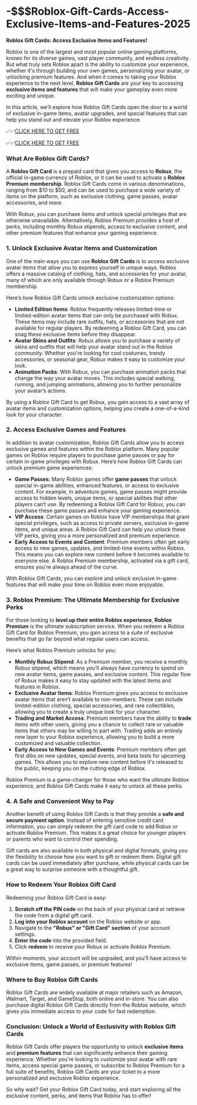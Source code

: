 # -$$$Roblox-Gift-Cards-Access-Exclusive-Items-and-Features-2025

**Roblox Gift Cards: Access Exclusive Items and Features!**

Roblox is one of the largest and most popular online gaming platforms, known for its diverse games, vast player community, and endless creativity. But what truly sets Roblox apart is the ability to customize your experience, whether it's through building your own games, personalizing your avatar, or unlocking premium features. And when it comes to taking your Roblox experience to the next level, **Roblox Gift Cards** are your key to accessing **exclusive items and features** that will make your gameplay even more exciting and unique.

In this article, we’ll explore how Roblox Gift Cards open the door to a world of exclusive in-game items, avatar upgrades, and special features that can help you stand out and elevate your Roblox experience.

✅✅[CLICK HERE TO GET FREE](https://tinyurl.com/ycy7cnvj)

✅✅[CLICK HERE TO GET FREE](https://tinyurl.com/ycy7cnvj)

### **What Are Roblox Gift Cards?**

A **Roblox Gift Card** is a prepaid card that gives you access to **Robux**, the official in-game currency of Roblox, or it can be used to activate a **Roblox Premium membership**. Roblox Gift Cards come in various denominations, ranging from $10 to $50, and can be used to purchase a wide variety of items on the platform, such as exclusive clothing, game passes, avatar accessories, and more.

With Robux, you can purchase items and unlock special privileges that are otherwise unavailable. Alternatively, Roblox Premium provides a host of perks, including monthly Robux stipends, access to exclusive content, and other premium features that enhance your gaming experience.

### **1. Unlock Exclusive Avatar Items and Customization**

One of the main ways you can use **Roblox Gift Cards** is to access exclusive avatar items that allow you to express yourself in unique ways. Roblox offers a massive catalog of clothing, hats, and accessories for your avatar, many of which are only available through Robux or a Roblox Premium membership.

Here’s how Roblox Gift Cards unlock exclusive customization options:

- **Limited Edition Items**: Roblox frequently releases limited-time or limited-edition avatar items that can only be purchased with Robux. These items may include rare outfits, hats, or accessories that are not available for regular players. By redeeming a Roblox Gift Card, you can snag these exclusive items before they disappear.
- **Avatar Skins and Outfits**: Robux allows you to purchase a variety of skins and outfits that will help your avatar stand out in the Roblox community. Whether you're looking for cool costumes, trendy accessories, or seasonal gear, Robux makes it easy to customize your look.
- **Animation Packs**: With Robux, you can purchase animation packs that change the way your avatar moves. This includes special walking, running, and jumping animations, allowing you to further personalize your avatar’s actions.

By using a Roblox Gift Card to get Robux, you gain access to a vast array of avatar items and customization options, helping you create a one-of-a-kind look for your character.

### **2. Access Exclusive Games and Features**

In addition to avatar customization, Roblox Gift Cards allow you to access exclusive games and features within the Roblox platform. Many popular games on Roblox require players to purchase game passes or pay for certain in-game privileges with Robux. Here’s how Roblox Gift Cards can unlock premium game experiences:

- **Game Passes**: Many Roblox games offer **game passes** that unlock special in-game abilities, enhanced features, or access to exclusive content. For example, in adventure games, game passes might provide access to hidden levels, unique items, or special abilities that other players can’t use. By redeeming a Roblox Gift Card for Robux, you can purchase these game passes and enhance your gaming experience.
- **VIP Access**: Certain games on Roblox have VIP memberships that grant special privileges, such as access to private servers, exclusive in-game items, and unique areas. A Roblox Gift Card can help you unlock these VIP perks, giving you a more personalized and premium experience.
- **Early Access to Events and Content**: Premium members often get early access to new games, updates, and limited-time events within Roblox. This means you can explore new content before it becomes available to everyone else. A Roblox Premium membership, activated via a gift card, ensures you're always ahead of the curve.

With Roblox Gift Cards, you can explore and unlock exclusive in-game features that will make your time on Roblox even more enjoyable.

### **3. Roblox Premium: The Ultimate Membership for Exclusive Perks**

For those looking to **level up their entire Roblox experience**, **Roblox Premium** is the ultimate subscription service. When you redeem a Roblox Gift Card for Roblox Premium, you gain access to a suite of exclusive benefits that go far beyond what regular users can access.

Here’s what Roblox Premium unlocks for you:

- **Monthly Robux Stipend**: As a Premium member, you receive a monthly Robux stipend, which means you’ll always have currency to spend on new avatar items, game passes, and exclusive content. This regular flow of Robux makes it easy to stay updated with the latest items and features in Roblox.
- **Exclusive Avatar Items**: Roblox Premium gives you access to exclusive avatar items that aren’t available to non-members. These can include limited-edition clothing, special accessories, and rare collectibles, allowing you to create a truly unique look for your character.
- **Trading and Market Access**: Premium members have the ability to **trade** items with other users, giving you a chance to collect rare or valuable items that others may be willing to part with. Trading adds an entirely new layer to your Roblox experience, allowing you to build a more customized and valuable collection.
- **Early Access to New Games and Events**: Premium members often get first dibs on new updates, special events, and beta tests for upcoming games. This allows you to explore new content before it's released to the public, keeping you on the cutting edge of Roblox.

Roblox Premium is a game-changer for those who want the ultimate Roblox experience, and Roblox Gift Cards make it easy to unlock all these perks.

### **4. A Safe and Convenient Way to Pay**

Another benefit of using Roblox Gift Cards is that they provide a **safe and secure payment option**. Instead of entering sensitive credit card information, you can simply redeem the gift card code to add Robux or activate Roblox Premium. This makes it a great choice for younger players or parents who want to control their spending.

Gift cards are also available in both physical and digital formats, giving you the flexibility to choose how you want to gift or redeem them. Digital gift cards can be used immediately after purchase, while physical cards can be a great way to surprise someone with a thoughtful gift.

### **How to Redeem Your Roblox Gift Card**

Redeeming your Roblox Gift Card is easy:

1. **Scratch off the PIN code** on the back of your physical card or retrieve the code from a digital gift card.
2. **Log into your Roblox account** on the Roblox website or app.
3. Navigate to the **"Robux" or "Gift Card" section** of your account settings.
4. **Enter the code** into the provided field.
5. Click **redeem** to receive your Robux or activate Roblox Premium.

Within moments, your account will be upgraded, and you’ll have access to exclusive items, game passes, or premium features!

### **Where to Buy Roblox Gift Cards**

Roblox Gift Cards are widely available at major retailers such as Amazon, Walmart, Target, and GameStop, both online and in-store. You can also purchase digital Roblox Gift Cards directly from the Roblox website, which gives you immediate access to your code for fast redemption.

### **Conclusion: Unlock a World of Exclusivity with Roblox Gift Cards**

Roblox Gift Cards offer players the opportunity to unlock **exclusive items** and **premium features** that can significantly enhance their gaming experience. Whether you're looking to customize your avatar with rare items, access special game passes, or subscribe to Roblox Premium for a full suite of benefits, Roblox Gift Cards are your ticket to a more personalized and exclusive Roblox experience.

So why wait? Get your Roblox Gift Card today, and start exploring all the exclusive content, perks, and items that Roblox has to offer!
